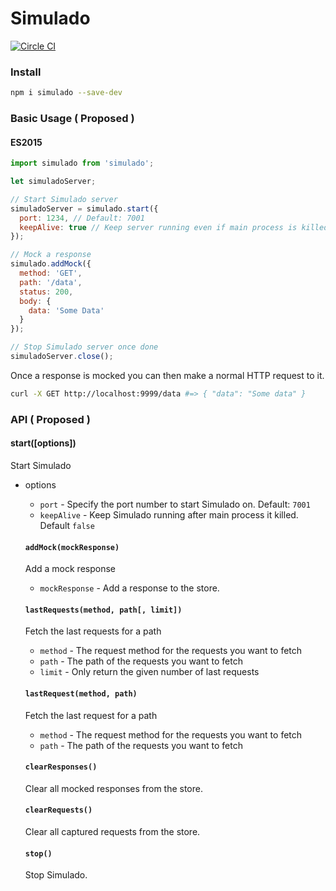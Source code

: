 # Simulado

[![Circle CI](https://circleci.com/gh/ldabiralai/simulado.svg?style=svg)](https://circleci.com/gh/ldabiralai/simulado)

### Install
```bash
npm i simulado --save-dev
```

### Basic Usage ( Proposed )
#### ES2015
```javascript
import simulado from 'simulado';

let simuladoServer;

// Start Simulado server
simuladoServer = simulado.start({
  port: 1234, // Default: 7001
  keepAlive: true // Keep server running even if main process is killed. Default: false
});

// Mock a response
simulado.addMock({
  method: 'GET',
  path: '/data',
  status: 200,
  body: {
    data: 'Some Data'
  }
});

// Stop Simulado server once done
simuladoServer.close();
```

Once a response is mocked you can then make a normal HTTP request to it.
```bash
curl -X GET http://localhost:9999/data #=> { "data": "Some data" }
```

### API ( Proposed )

#### start([options])
Start Simulado
* options <Object>
  * `port` <number> - Specify the port number to start Simulado on. Default: `7001`
  * `keepAlive` <Boolean> - Keep Simulado running after main process it killed. Default `false`
  
#### `addMock(mockResponse)`
Add a mock response
* `mockResponse` <MockResponse> - Add a response to the store.

#### `lastRequests(method, path[, limit])`
Fetch the last requests for a path
* `method` <String> - The request method for the requests you want to fetch
* `path` <String> - The path of the requests you want to fetch
* `limit` <number> - Only return the given number of last requests

#### `lastRequest(method, path)`
Fetch the last request for a path
* `method` <String> - The request method for the requests you want to fetch
* `path` <String> - The path of the requests you want to fetch

#### `clearResponses()`
Clear all mocked responses from the store.

#### `clearRequests()`
Clear all captured requests from the store.

#### `stop()`
Stop Simulado.
